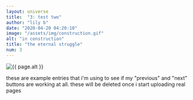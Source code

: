```yaml
---
layout: universe
title:  "3: test two"
author: "lily b"
date: "2020-04-20 04:20:10"
image: "/assets/img/construction.gif"
alt: "in construction"
title: "the eternal struggle"
num: 3
---
```


<img src="{{ page.image }}" alt="{{ page.alt }}" title="{{ page.title }}">
<p>these are example entries that i'm using to see if my "previous" and "next" buttons are working at all. these will be deleted once i start uploading real pages</p>